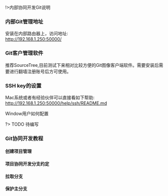 !>内部协同开发Git说明

### 内部Git管理地址
安装在内部路由器上，访问地址:<br>
http://192.168.1.250:50000/

### Git客户管理软件

推荐SourceTree,目前测试下来相对比较方便的Git图像客户端软件。需要安装后需要进行翻墙注册账号后方可使用。

### SSH key的设置

Mac系统或者有经验伙伴可以直接看如下帮助:<br>
http://192.168.1.250:50000/help/ssh/README.md

Window用户如何配置<br>

?> TODO 待编写


### Git协同开发教程

 #### 创建项目管理
 #### 项目协同开发分支约定
 #### 拉取分支
 #### 保护主分支

